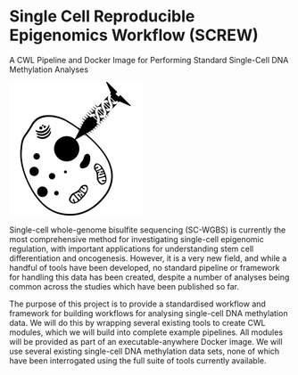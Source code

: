 # Single Cell Reproducible Epigenomics Workflow (SCREW)

A CWL Pipeline and Docker Image for Performing Standard Single-Cell DNA Methylation Analyses

![](logo_design/screw_logo_240.png)

Single-cell whole-genome bisulfite sequencing (SC-WGBS) is currently the most comprehensive method for investigating single-cell epigenomic regulation, with important applications for understanding stem cell differentiation and oncogenesis. However, it is a very new field, and while a handful of tools have been developed, no standard pipeline or framework for handling this data has been created, despite a number of analyses being common across the studies which have been published so far.

The purpose of this project is to provide a standardised workflow and framework for building workflows for analysing single-cell DNA methylation data. We will do this by wrapping several existing tools to create CWL modules, which we will build into complete example pipelines. All modules will be provided as part of an executable-anywhere Docker image. We will use several existing single-cell DNA methylation data sets, none of which have been interrogated using the full suite of tools currently available.  


